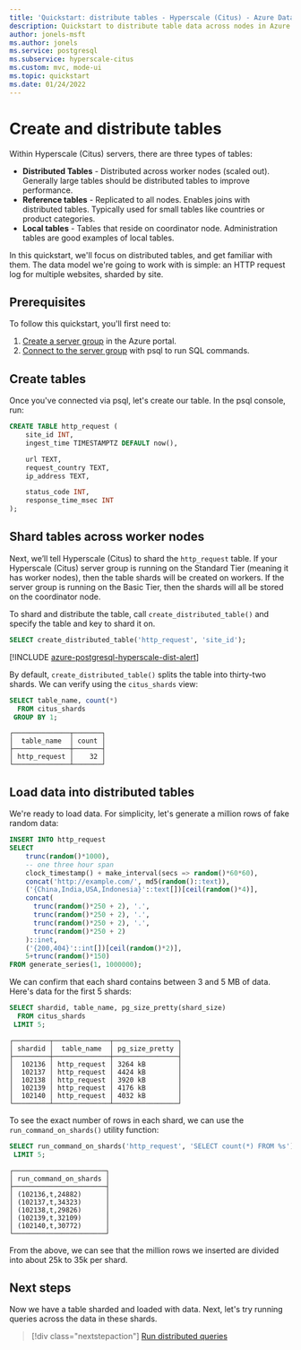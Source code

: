 ```yaml
---
title: 'Quickstart: distribute tables - Hyperscale (Citus) - Azure Database for PostgreSQL'
description: Quickstart to distribute table data across nodes in Azure Database for PostgreSQL - Hyperscale (Citus).
author: jonels-msft
ms.author: jonels
ms.service: postgresql
ms.subservice: hyperscale-citus
ms.custom: mvc, mode-ui
ms.topic: quickstart
ms.date: 01/24/2022
---
```


# Create and distribute tables

Within Hyperscale (Citus) servers, there are three types of tables:

* **Distributed Tables** - Distributed across worker nodes (scaled out).
  Generally large tables should be distributed tables to improve performance.
* **Reference tables** - Replicated to all nodes. Enables joins with
  distributed tables. Typically used for small tables like countries or product
  categories.
* **Local tables** - Tables that reside on coordinator node. Administration
  tables are good examples of local tables.

In this quickstart, we'll focus on distributed tables, and get familiar with
them.  The data model we're going to work with is simple: an HTTP request log
for multiple websites, sharded by site.

## Prerequisites

To follow this quickstart, you'll first need to:

1. [Create a server group](quickstart-create-portal.md) in the Azure portal.
2. [Connect to the server group](quickstart-connect-psql.md) with psql to
   run SQL commands.

## Create tables

Once you've connected via psql, let's create our table. In the psql console,
run:

```sql
CREATE TABLE http_request (
	site_id INT,
	ingest_time TIMESTAMPTZ DEFAULT now(),

	url TEXT,
	request_country TEXT,
	ip_address TEXT,

	status_code INT,
	response_time_msec INT
);
```

## Shard tables across worker nodes

Next, we’ll tell Hyperscale (Citus) to shard the `http_request` table. If your
Hyperscale (Citus) server group is running on the Standard Tier (meaning it has
worker nodes), then the table shards will be created on workers. If the server
group is  running on the Basic Tier, then the shards will all be stored on the
coordinator node.

To shard and distribute the table, call `create_distributed_table()` and
specify the table and key to shard it on.

```sql
SELECT create_distributed_table('http_request', 'site_id');
```

[!INCLUDE [azure-postgresql-hyperscale-dist-alert](../../../includes/azure-postgresql-hyperscale-dist-alert.md)]

By default, `create_distributed_table()` splits the table into thirty-two shards.
We can verify using the `citus_shards` view:

```sql
SELECT table_name, count(*)
  FROM citus_shards
 GROUP BY 1;
```

```
┌──────────────┬───────┐
│  table_name  │ count │
├──────────────┼───────┤
│ http_request │    32 │
└──────────────┴───────┘
```

## Load data into distributed tables

We're ready to load data. For simplicity, let's generate a million rows of
fake random data:

```sql
INSERT INTO http_request
SELECT
	trunc(random()*1000),
	-- one three hour span
	clock_timestamp() + make_interval(secs => random()*60*60),
	concat('http://example.com/', md5(random()::text)),
	('{China,India,USA,Indonesia}'::text[])[ceil(random()*4)],
	concat(
	  trunc(random()*250 + 2), '.',
	  trunc(random()*250 + 2), '.',
	  trunc(random()*250 + 2), '.',
	  trunc(random()*250 + 2)
	)::inet,
	('{200,404}'::int[])[ceil(random()*2)],
	5+trunc(random()*150)
FROM generate_series(1, 1000000);
```

We can confirm that each shard contains between 3 and 5 MB of data.
Here's data for the first 5 shards:

```sql
SELECT shardid, table_name, pg_size_pretty(shard_size)
  FROM citus_shards
 LIMIT 5;
```

```
┌─────────┬──────────────┬────────────────┐
│ shardid │  table_name  │ pg_size_pretty │
├─────────┼──────────────┼────────────────┤
│  102136 │ http_request │ 3264 kB        │
│  102137 │ http_request │ 4424 kB        │
│  102138 │ http_request │ 3920 kB        │
│  102139 │ http_request │ 4176 kB        │
│  102140 │ http_request │ 4032 kB        │
└─────────┴──────────────┴────────────────┘
```

To see the exact number of rows in each shard, we can use the
`run_command_on_shards()` utility function:

```sql
SELECT run_command_on_shards('http_request', 'SELECT count(*) FROM %s')
 LIMIT 5;
```

```
┌───────────────────────┐
│ run_command_on_shards │
├───────────────────────┤
│ (102136,t,24882)      │
│ (102137,t,34323)      │
│ (102138,t,29826)      │
│ (102139,t,32109)      │
│ (102140,t,30772)      │
└───────────────────────┘
```

From the above, we can see that the million rows we inserted are divided into
about 25k to 35k per shard.

## Next steps

Now we have a table sharded and loaded with data. Next, let's try running
queries across the data in these shards.

> [!div class="nextstepaction"]
> [Run distributed queries](quickstart-run-queries.md)
